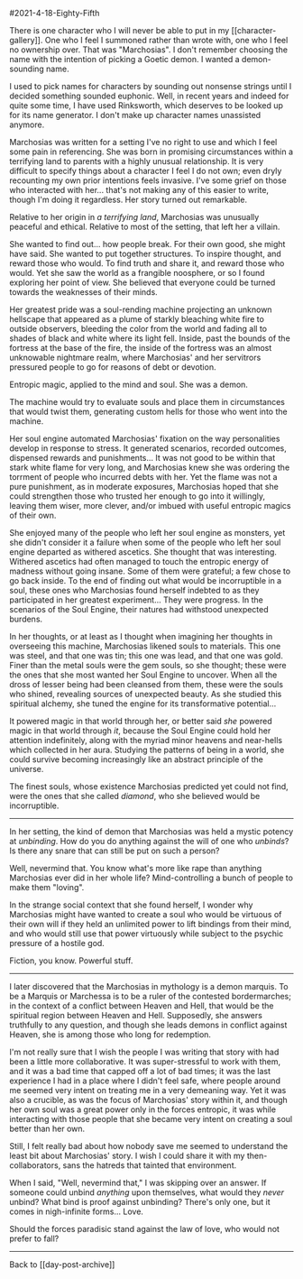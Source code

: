 #2021-4-18-Eighty-Fifth

There is one character who I will never be able to put in my [[character-gallery]].  One who I feel I summoned rather than wrote with, one who I feel no ownership over.  That was "Marchosias".  I don't remember choosing the name with the intention of picking a Goetic demon.  I wanted a demon-sounding name.

I used to pick names for characters by sounding out nonsense strings until I decided something sounded euphonic.  Well, in recent years and indeed for quite some time, I have used Rinksworth, which deserves to be looked up for its name generator.  I don't make up character names unassisted anymore.

Marchosias was written for a setting I've no right to use and which I feel some pain in referencing.  She was born in promising circumstances within a terrifying land to parents with a highly unusual relationship.  It is very difficult to specify things about a character I feel I do not own; even dryly recounting my own prior intentions feels invasive.  I've some grief on those who interacted with her...  that's not making any of this easier to write, though I'm doing it regardless.  Her story turned out remarkable.

Relative to her origin in *a terrifying land*, Marchosias was unusually peaceful and ethical.  Relative to most of the setting, that left her a villain.

She wanted to find out... how people break.  For their own good, she might have said.  She wanted to put together structures.  To inspire thought, and reward those who would.  To find truth and share it, and reward those who would.  Yet she saw the world as a frangible noosphere, or so I found exploring her point of view.  She believed that everyone could be turned towards the weaknesses of their minds.

Her greatest pride was a soul-rending machine projecting an unknown hellscape that appeared as a plume of starkly bleaching white fire to outside observers, bleeding the color from the world and fading all to shades of black and white where its light fell.  Inside, past the bounds of the fortress at the base of the fire, the inside of the fortress was an almost unknowable nightmare realm, where Marchosias' and her servitrors pressured people to go for reasons of debt or devotion.

Entropic magic, applied to the mind and soul.  She was a demon.

The machine would try to evaluate souls and place them in circumstances that would twist them, generating custom hells for those who went into the machine.

Her soul engine automated Marchosias' fixation on the way personalities develop in response to stress.  It generated scenarios, recorded outcomes, dispensed rewards and punishments...  It was not good to be within that stark white flame for very long, and Marchosias knew she was ordering the torrment of people who incurred debts with her.  Yet the flame was not a pure punishment, as in moderate exposures, Marchosias hoped that she could strengthen those who trusted her enough to go into it willingly, leaving them wiser, more clever, and/or imbued with useful entropic magics of their own.

She enjoyed many of the people who left her soul engine as monsters, yet she didn't consider it a failure when some of the people who left her soul engine departed as withered ascetics.  She thought that was interesting.  Withered ascetics had often managed to touch the entropic energy of madness without going insane.  Some of them were grateful; a few chose to go back inside.  To the end of finding out what would be incorruptible in a soul, these ones who Marchosias found herself indebted to as they participated in her greatest experiment...  They were progress.  In the scenarios of the Soul Engine, their natures had withstood unexpected burdens.

In her thoughts, or at least as I thought when imagining her thoughts in overseeing this machine, Marchosias likened souls to materials.  This one was steel, and that one was tin; this one was lead, and that one was gold.  Finer than the metal souls were the gem souls, so she thought; these were the ones that she most wanted her Soul Engine to uncover.  When all the dross of lesser being had been cleansed from them, these were the souls who shined, revealing sources of unexpected beauty.  As she studied this spiritual alchemy, she tuned the engine for its transformative potential...

It powered magic in that world through her, or better said *she* powered magic in that world through *it*, because the Soul Engine could hold her attention indefinitely, along with the myriad minor heavens and near-hells which collected in her aura.  Studying the patterns of being in a world, she could survive becoming increasingly like an abstract principle of the universe.

The finest souls, whose existence Marchosias predicted yet could not find, were the ones that she called *diamond*, who she believed would be incorruptible.

---
In her setting, the kind of demon that Marchosias was held a mystic potency at *unbinding*.  How do you do anything against the will of one who *unbinds*?  Is there any snare that can still be put on such a person?

Well, nevermind that.  You know what's more like rape than anything Marchosias ever did in her whole life?  Mind-controlling a bunch of people to make them "loving".

In the strange social context that she found herself, I wonder why Marchosias might have wanted to create a soul who would be virtuous of their own will if they held an unlimited power to lift bindings from their mind, and who would still use that power virtuously while subject to the psychic pressure of a hostile god.

Fiction, you know.  Powerful stuff.

---
I later discovered that the Marchosias in mythology is a demon marquis.  To be a Marquis or Marchessa is to be a ruler of the contested bordermarches; in the context of a conflict between Heaven and Hell, that would be the spiritual region between Heaven and Hell.  Supposedly, she answers truthfully to any question, and though she leads demons in conflict against Heaven, she is among those who long for redemption.

I'm not really sure that I wish the people I was writing that story with had been a little more collaborative.  It was super-stressful to work with them, and it was a bad time that capped off a lot of bad times; it was the last experience I had in a place where I didn't feel safe, where people around me seemed very intent on treating me in a very demeaning way.  Yet it was also a crucible, as was the focus of Marchosias' story within it, and though her own soul was a great power only in the forces entropic, it was while interacting with those people that she became very intent on creating a soul better than her own.

Still, I felt really bad about how nobody save me seemed to understand the least bit about Marchosias' story.  I wish I could share it with my then-collaborators, sans the hatreds that tainted that environment.

When I said, "Well, nevermind that," I was skipping over an answer.  If someone could unbind *anything* upon themselves, what would they *never* unbind?  What bind is proof against unbinding?  There's only one, but it comes in nigh-infinite forms...  Love.

Should the forces paradisic stand against the law of love, who would not prefer to fall?

---
Back to [[day-post-archive]]